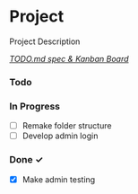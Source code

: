 # Project

Project Description

<em>[TODO.md spec & Kanban Board](https://bit.ly/3fCwKfM)</em>

### Todo


### In Progress

- [ ] Remake folder structure  
- [ ] Develop admin login  

### Done ✓

- [x] Make admin testing  

